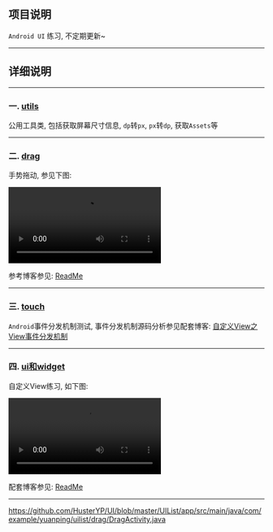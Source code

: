 ## 项目说明

`Android UI` 练习, 不定期更新~


-------------------

## 详细说明

------------------

### 一. [utils](https://github.com/HusterYP/UI/blob/master/UIList/app/src/main/java/com/example/yuanping/uilist/utils/)

公用工具类, 包括获取屏幕尺寸信息, `dp`转`px`, `px`转`dp`, 获取`Assets`等


--------------------

### 二. [drag](https://github.com/HusterYP/UI/blob/master/UIList/app/src/main/java/com/example/yuanping/uilist/drag/)

手势拖动, 参见下图: 

![DragView](../Pic/DragView.mp4)

参考博客参见: [ReadMe](https://github.com/HusterYP/UI/blob/master/UIList/app/src/main/java/com/example/yuanping/uilist/drag/ReadMe.md)

-----------------

### 三. [touch](https://github.com/HusterYP/UI/blob/master/UIList/app/src/main/java/com/example/yuanping/uilist/touch/)

`Android`事件分发机制测试, 事件分发机制源码分析参见配套博客: [自定义View之View事件分发机制](https://husteryp.github.io/2018/09/20/%E8%87%AA%E5%AE%9A%E4%B9%89View%E4%B9%8BView%E4%BA%8B%E4%BB%B6%E5%88%86%E5%8F%91%E6%9C%BA%E5%88%B6/)


----------------------

### 四. [ui和widget](https://github.com/HusterYP/UI/blob/master/UIList/app/src/main/java/com/example/yuanping/uilist/widget/)

自定义View练习, 如下图:

![Widget](../Pic/Widget.mp4)

配套博客参见: [ReadMe](https://github.com/HusterYP/UI/blob/master/UIList/app/src/main/java/com/example/yuanping/uilist/widget/ReadMe.md)


------------------------






https://github.com/HusterYP/UI/blob/master/UIList/app/src/main/java/com/example/yuanping/uilist/drag/DragActivity.java


